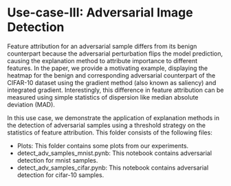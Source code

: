 
# Use-case-III: Adversarial Image Detection 

Feature attribution for an adversarial sample differs from its benign counterpart because the adversarial perturbation flips the model prediction, causing the explanation method to attribute importance to different features. In the paper, we provide a motivating example, displaying the heatmap for the benign and corresponding adversarial counterpart of the CIFAR-10 dataset using the gradient method (also known as saliency) and integrated gradient. Interestingly, this difference in feature attribution can be measured using simple statistics of dispersion like median absolute deviation (MAD).

In this use case, we demonstrate the application of explanation methods in the detection of adversarial samples using a threshold strategy on the statistics of feature attribution. This folder consists of the following files: 
- Plots: This folder contains some plots from our experiments. 
- detect_adv_samples_mnist.pynb: This notebook contains adversarial detection for mnist samples. 
- detect_adv_samples_cifar.pynb: This notebook contains adversarial detection for cifar-10 samples.

